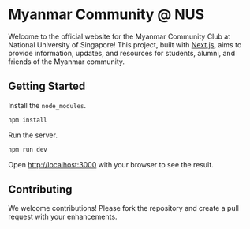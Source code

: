 # Myanmar Community @ NUS

Welcome to the official website for the Myanmar Community Club at National University of Singapore! This project, built with [Next.js](https://nextjs.org), aims to provide information, updates, and resources for students, alumni, and friends of the Myanmar community. 

## Getting Started

Install the `node_modules`.
```bash
npm install
```
Run the server.
```bash
npm run dev
```
Open [http://localhost:3000](http://localhost:3000) with your browser to see the result.


## Contributing
We welcome contributions! Please fork the repository and create a pull request with your enhancements.


